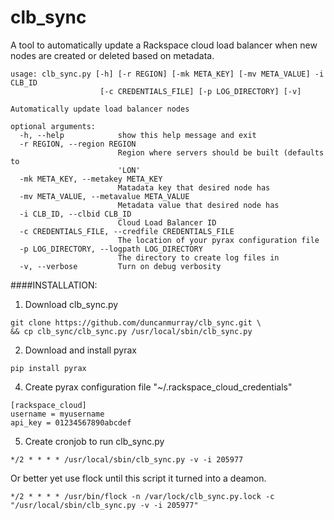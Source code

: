 clb_sync
========

A tool to automatically update a Rackspace cloud load balancer when new nodes are created or deleted based on metadata.

```
usage: clb_sync.py [-h] [-r REGION] [-mk META_KEY] [-mv META_VALUE] -i CLB_ID
                    [-c CREDENTIALS_FILE] [-p LOG_DIRECTORY] [-v]

Automatically update load balancer nodes

optional arguments:
  -h, --help            show this help message and exit
  -r REGION, --region REGION
                        Region where servers should be built (defaults to
                        'LON'
  -mk META_KEY, --metakey META_KEY
                        Matadata key that desired node has
  -mv META_VALUE, --metavalue META_VALUE
                        Metadata value that desired node has
  -i CLB_ID, --clbid CLB_ID
                        Cloud Load Balancer ID
  -c CREDENTIALS_FILE, --credfile CREDENTIALS_FILE
                        The location of your pyrax configuration file
  -p LOG_DIRECTORY, --logpath LOG_DIRECTORY
                        The directory to create log files in
  -v, --verbose         Turn on debug verbosity
```

####INSTALLATION:

1. Download clb_sync.py
```
git clone https://github.com/duncanmurray/clb_sync.git \
&& cp clb_sync/clb_sync.py /usr/local/sbin/clb_sync.py
```

2. Download and install pyrax
```
pip install pyrax
```
4. Create pyrax configuration file "~/.rackspace_cloud_credentials"
```
[rackspace_cloud]
username = myusername
api_key = 01234567890abcdef
```
5. Create cronjob to run clb_sync.py
```
*/2 * * * * /usr/local/sbin/clb_sync.py -v -i 205977
```
Or better yet use flock until this script it turned into a deamon.
```
*/2 * * * * /usr/bin/flock -n /var/lock/clb_sync.py.lock -c "/usr/local/sbin/clb_sync.py -v -i 205977"
```

